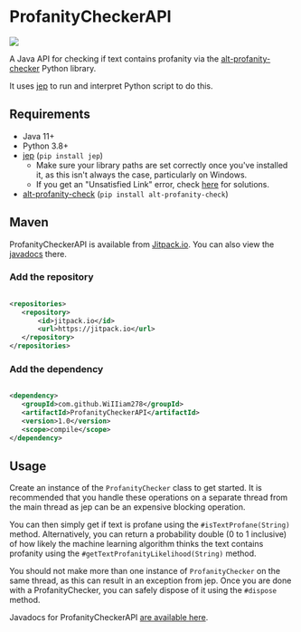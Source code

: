 # ProfanityCheckerAPI

[![](https://jitpack.io/v/WiIIiam278/ProfanityCheckerAPI.svg)](https://jitpack.io/#WiIIiam278/ProfanityCheckerAPI)

A Java API for checking if text contains profanity via
the [alt-profanity-checker](https://pypi.org/project/alt-profanity-check/) Python library.

It uses [jep](https://github.com/ninia/jep) to run and interpret Python script to do this.

## Requirements

* Java 11+
* Python 3.8+
* [jep](https://pypi.org/project/jep/) (`pip install jep`)
    * Make sure your library paths are set correctly once you've installed it, as this isn't always the case,
      particularly on Windows.
    * If you get an "Unsatisfied Link" error,
      check [here](https://github.com/ninia/jep/wiki/FAQ#how-do-i-fix-unsatisfied-link-error-no-jep-in-javalibrarypath)
      for solutions.
* [alt-profanity-check](https://pypi.org/project/alt-profanity-check/) (`pip install alt-profanity-check`)

## Maven

ProfanityCheckerAPI is available from [Jitpack.io](https://jitpack.io/#WiIIiam278/ProfanityCheckerAPI). You can also
view the [javadocs](https://javadoc.jitpack.io/com/github/WiIIiam278/ProfanityCheckerAPI/latest/javadoc/index.html)
there.

### Add the repository

```xml

<repositories>
   <repository>
       <id>jitpack.io</id>
       <url>https://jitpack.io</url>
   </repository>
</repositories>
```

### Add the dependency

```xml

<dependency>
   <groupId>com.github.WiIIiam278</groupId>
   <artifactId>ProfanityCheckerAPI</artifactId>
   <version>1.0</version>
   <scope>compile</scope>
</dependency>
```

## Usage

Create an instance of the `ProfanityChecker` class to get started. It is recommended that you handle these operations on
a separate thread from the main thread as jep can be an expensive blocking operation.

You can then simply get if text is profane using the `#isTextProfane(String)` method. Alternatively, you can return a
probability double (0 to 1 inclusive) of how likely the machine learning algorithm thinks the text contains profanity
using the `#getTextProfanityLikelihood(String)` method.

You should not make more than one instance of `ProfanityChecker` on the same thread, as this can result in an exception
from jep. Once you are done with a ProfanityChecker, you can safely dispose of it using the `#dispose` method.

Javadocs for
ProfanityCheckerAPI [are available here](https://javadoc.jitpack.io/com/github/WiIIiam278/ProfanityCheckerAPI/latest/javadoc/index.html).

